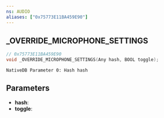 ```yaml
---
ns: AUDIO
aliases: ["0x75773E11BA459E90"]
---
```

## _OVERRIDE_MICROPHONE_SETTINGS

```c
// 0x75773E11BA459E90
void _OVERRIDE_MICROPHONE_SETTINGS(Any hash, BOOL toggle);
```

```
NativeDB Parameter 0: Hash hash
```

## Parameters
* **hash**: 
* **toggle**: 


